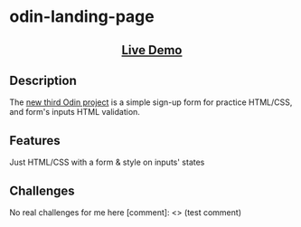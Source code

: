 # odin-landing-page

<h2 align="center"><a  href="https://aurelien-genois.github.io/odin-sign-up-form/">Live Demo</a></h2>

## Description

The [new third Odin project](https://www.theodinproject.com/lessons/node-path-intermediate-html-and-css-sign-up-form) is a simple sign-up form for practice HTML/CSS, and form's inputs HTML validation.

## Features

Just HTML/CSS with a form & style on inputs' states

## Challenges

No real challenges for me here
[comment]: <> (test comment)
